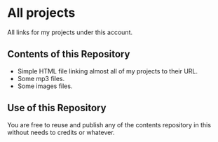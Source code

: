 # All projects
All links for my projects under this account.

## Contents of this Repository

- Simple HTML file linking almost all of my projects to their URL.
- Some mp3 files.
- Some images files.

## Use of this Repository
You are free to reuse and publish any of the contents repository in this without needs to credits or whatever.
